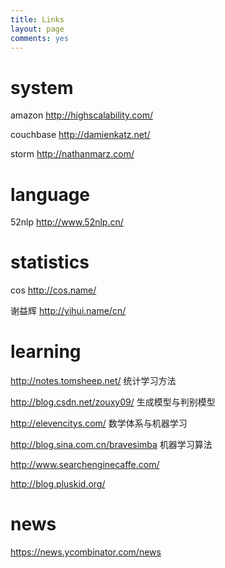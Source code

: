 ```yaml
---
title: Links
layout: page
comments: yes
---
```


system
======

amazon  http://highscalability.com/

couchbase  http://damienkatz.net/

storm  http://nathanmarz.com/

language
========

52nlp  http://www.52nlp.cn/


statistics
==========

cos  http://cos.name/

谢益辉 http://yihui.name/cn/


learning
========

http://notes.tomsheep.net/ 统计学习方法

http://blog.csdn.net/zouxy09/ 生成模型与判别模型

http://elevencitys.com/ 数学体系与机器学习

http://blog.sina.com.cn/bravesimba 机器学习算法 

http://www.searchenginecaffe.com/

http://blog.pluskid.org/

news
====

https://news.ycombinator.com/news





